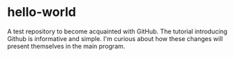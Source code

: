 # hello-world
A test repository to become acquainted with GitHub.
The tutorial introducing Github is informative and simple. I'm curious about how these changes will present themselves in the main program.
